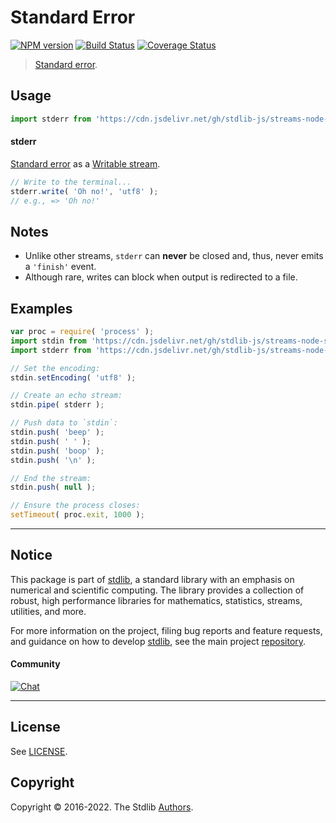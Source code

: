 <!--

@license Apache-2.0

Copyright (c) 2018 The Stdlib Authors.

Licensed under the Apache License, Version 2.0 (the "License");
you may not use this file except in compliance with the License.
You may obtain a copy of the License at

   http://www.apache.org/licenses/LICENSE-2.0

Unless required by applicable law or agreed to in writing, software
distributed under the License is distributed on an "AS IS" BASIS,
WITHOUT WARRANTIES OR CONDITIONS OF ANY KIND, either express or implied.
See the License for the specific language governing permissions and
limitations under the License.

-->

# Standard Error

[![NPM version][npm-image]][npm-url] [![Build Status][test-image]][test-url] [![Coverage Status][coverage-image]][coverage-url] <!-- [![dependencies][dependencies-image]][dependencies-url] -->

> [Standard error][standard-streams].



<section class="usage">

## Usage

```javascript
import stderr from 'https://cdn.jsdelivr.net/gh/stdlib-js/streams-node-stderr@deno/mod.js';
```

#### stderr

[Standard error][standard-streams] as a [Writable stream][writable-stream].

```javascript
// Write to the terminal...
stderr.write( 'Oh no!', 'utf8' );
// e.g., => 'Oh no!'
```

</section>

<!-- /.usage -->

<section class="notes">

## Notes

-   Unlike other streams, `stderr` can **never** be closed and, thus, never emits a `'finish'` event.
-   Although rare, writes can block when output is redirected to a file. 

</section>

<!-- /.notes -->

<section class="examples">

## Examples

<!-- run-disable -->

<!-- eslint no-undef: "error" -->

```javascript
var proc = require( 'process' );
import stdin from 'https://cdn.jsdelivr.net/gh/stdlib-js/streams-node-stdin@deno/mod.js';
import stderr from 'https://cdn.jsdelivr.net/gh/stdlib-js/streams-node-stderr@deno/mod.js';

// Set the encoding:
stdin.setEncoding( 'utf8' );

// Create an echo stream:
stdin.pipe( stderr );

// Push data to `stdin`:
stdin.push( 'beep' );
stdin.push( ' ' );
stdin.push( 'boop' );
stdin.push( '\n' );

// End the stream:
stdin.push( null );

// Ensure the process closes:
setTimeout( proc.exit, 1000 );
```

</section>

<!-- /.examples -->

<!-- Section for related `stdlib` packages. Do not manually edit this section, as it is automatically populated. -->

<section class="related">

</section>

<!-- /.related -->

<!-- Section for all links. Make sure to keep an empty line after the `section` element and another before the `/section` close. -->


<section class="main-repo" >

* * *

## Notice

This package is part of [stdlib][stdlib], a standard library with an emphasis on numerical and scientific computing. The library provides a collection of robust, high performance libraries for mathematics, statistics, streams, utilities, and more.

For more information on the project, filing bug reports and feature requests, and guidance on how to develop [stdlib][stdlib], see the main project [repository][stdlib].

#### Community

[![Chat][chat-image]][chat-url]

---

## License

See [LICENSE][stdlib-license].


## Copyright

Copyright &copy; 2016-2022. The Stdlib [Authors][stdlib-authors].

</section>

<!-- /.stdlib -->

<!-- Section for all links. Make sure to keep an empty line after the `section` element and another before the `/section` close. -->

<section class="links">

[npm-image]: http://img.shields.io/npm/v/@stdlib/streams-node-stderr.svg
[npm-url]: https://npmjs.org/package/@stdlib/streams-node-stderr

[test-image]: https://github.com/stdlib-js/streams-node-stderr/actions/workflows/test.yml/badge.svg?branch=main
[test-url]: https://github.com/stdlib-js/streams-node-stderr/actions/workflows/test.yml?query=branch:main

[coverage-image]: https://img.shields.io/codecov/c/github/stdlib-js/streams-node-stderr/main.svg
[coverage-url]: https://codecov.io/github/stdlib-js/streams-node-stderr?branch=main

<!--

[dependencies-image]: https://img.shields.io/david/stdlib-js/streams-node-stderr.svg
[dependencies-url]: https://david-dm.org/stdlib-js/streams-node-stderr/main

-->

[chat-image]: https://img.shields.io/gitter/room/stdlib-js/stdlib.svg
[chat-url]: https://gitter.im/stdlib-js/stdlib/

[stdlib]: https://github.com/stdlib-js/stdlib

[stdlib-authors]: https://github.com/stdlib-js/stdlib/graphs/contributors

[umd]: https://github.com/umdjs/umd
[es-module]: https://developer.mozilla.org/en-US/docs/Web/JavaScript/Guide/Modules

[deno-url]: https://github.com/stdlib-js/streams-node-stderr/tree/deno
[umd-url]: https://github.com/stdlib-js/streams-node-stderr/tree/umd
[esm-url]: https://github.com/stdlib-js/streams-node-stderr/tree/esm

[stdlib-license]: https://raw.githubusercontent.com/stdlib-js/streams-node-stderr/main/LICENSE

[standard-streams]: https://en.wikipedia.org/wiki/Standard_streams

[writable-stream]: https://nodejs.org/api/stream.html#stream_class_stream_writable

</section>

<!-- /.links -->
